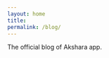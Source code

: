 ```yaml
---
layout: home
title:
permalink: /blog/
---
```


The official blog of Akshara app.

[jekyll-organization]: https://github.com/jekyll
